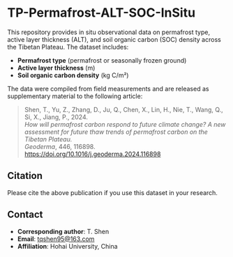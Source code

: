 # TP-Permafrost-ALT-SOC-InSitu

This repository provides in situ observational data on permafrost type, active layer thickness (ALT), and soil organic carbon (SOC) density across the Tibetan Plateau. The dataset includes:

- **Permafrost type** (permafrost or seasonally frozen ground)
- **Active layer thickness** (m)
- **Soil organic carbon density** (kg C/m²)

The data were compiled from field measurements and are released as supplementary material to the following article:

> Shen, T., Yu, Z., Zhang, D., Ju, Q., Chen, X., Lin, H., Nie, T., Wang, Q., Si, X., Jiang, P., 2024.  
> *How will permafrost carbon respond to future climate change? A new assessment for future thaw trends of permafrost carbon on the Tibetan Plateau.*  
> *Geoderma*, 446, 116898. https://doi.org/10.1016/j.geoderma.2024.116898

## Citation

Please cite the above publication if you use this dataset in your research.

## Contact

- **Corresponding author**: T. Shen  
- **Email**: tqshen95@163.com  
- **Affiliation**: Hohai University, China
